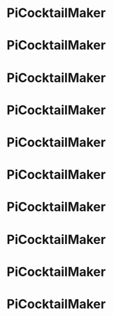 # PiCocktailMaker
# PiCocktailMaker
# PiCocktailMaker
# PiCocktailMaker
# PiCocktailMaker
# PiCocktailMaker
# PiCocktailMaker
# PiCocktailMaker
# PiCocktailMaker
# PiCocktailMaker
